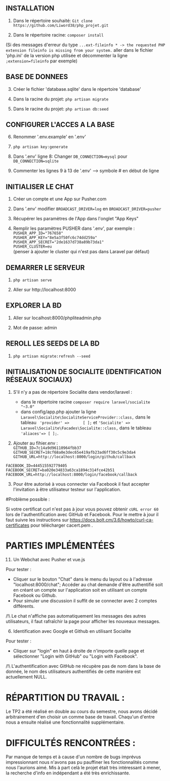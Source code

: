 ## INSTALLATION

1) Dans le répertoire souhaité: `Git clone https://github.com/Liword38/php_projet.git`

2) Dans le répertoire racine: `composer install`

(Si des messages d'erreur du type `...ext-fileinfo * -> the requested PHP extension fileinfo is missing from your system.` aller dans le fichier 'php.ini' de la version php utilisée et décommenter la ligne `;extension=fileinfo` par exemple)

## BASE DE DONNEES

3) Créer le fichier 'database.sqlite' dans le répertoire 'database'

4) Dans la racine du projet: `php artisan migrate`

5) Dans le racine du projet: `php artisan db:seed`

## CONFIGURER L'ACCES A LA BASE

6) Renommer '.env.example' en '.env'

7) `php artisan key:generate`

8) Dans '.env' ligne 8: Changer `DB_CONNECTION=mysql` pour `DB_CONNECTION=sqlite`

9) Commenter les lignes 9 à 13 de '.env' --> symbole # en début de ligne

## INITIALISER LE CHAT

1) Créer un compte et une App sur Pusher.com

2) Dans '.env' modifier `BROADCAST_DRIVER=log` en `BROADCAST_DRIVER=pusher`

3) Récupérer les paramètres de l'App dans l'onglet "App Keys"

4) Remplir les paramètres PUSHER dans '.env', par exemple :  
`PUSHER_APP_ID="767658"`  
`PUSHER_APP_KEY="8e5a3f50fc6c74dd259a"`  
`PUSHER_APP_SECRET="2de1637d738a89b73da1"`  
`PUSHER_CLUSTER=eu`  
 (penser à ajouter le cluster qui n'est pas dans Laravel par défaut)

## DEMARRER LE SERVEUR

1) `php artisan serve`

2) Aller sur http://localhost:8000

## EXPLORER LA BD

1) Aller sur localhost:8000/phpliteadmin.php

2) Mot de passe: admin

## REROLL LES SEEDS DE LA BD

1) `php artisan migrate:refresh --seed`

## INITIALISATION DE SOCIALITE (IDENTIFICATION RÉSEAUX SOCIAUX)

1) S'il n'y a pas de répertoire Socialite dans vendor/laravel :
   - dans le répertoire racine `composer require laravel/socialite "~3.0"`
   - dans config/app.php ajouter la ligne `Laravel\Socialite\SocialiteServiceProvider::class,` dans le tableau ` 'provider' =>      [ ];` et `'Socialite' => Laravel\Socialite\Facades\Socialite::class,` dans le tableau `'aliaces'=> [ ];`.

2) Ajouter au fihier.env :  
 `GITHUB_ID=7c14a9d96110964fbb37`  
`GITHUB_SECRET=18cf68a0e3dec65e419afb23ad6ff30c5c9e3da4`  
`GITHUB_URL=http://localhost:8000/login/github/callback`  

  `FACEBOOK_ID=444515592779405`  
  `FACEBOOK_SECRET=ba020e34833a63ca1894c314fce42b51`  
  `FACEBOOK_URL=http://localhost:8000/login/facebook/callback`

3) Pour être autorisé à vous connecter via Facebook il faut accepter l'invitation à être utilisateur testeur sur l'application.

#Problème possible : 

Si votre certificat curl n'est pas à jour vous pouvez obtenir `cURL error 60` lors de l'authentification avec GitHub et Facebook. Pour le mettre à jour il faut suivre les instructions sur  https://docs.bolt.cm/3.6/howto/curl-ca-certificates pour télécharger cacert.pem . 

# PARTIES IMPLÉMENTÉES

11) Un Webchat avec Pusher et vue.js

Pour tester : 
- Cliquer sur le bouton "Chat" dans le menu du layout ou à l'adresse "localhost:8000/chat"; Accéder au chat demande d'être authentifié soit en créant un compte sur l'application soit en utilisant un compte Facebook ou Github.
- Pour simuler une discussion il suffit de se connecter avec 2 comptes différents.


/!\ Le chat n'affiche pas automatiquement les messages des autres utilisateurs, il faut rafraîchir la page pour afficher les nouveaux messages.



6) Identification avec Google et Github en utilisant Socialite

Pour tester : 
- Cliquer sur "login" en haut à droite de n'importe quelle page et sélectionner "Login with GitHub" ou "Login with Facebook".

/!\ L'authentification avec GitHub ne récupère pas de nom dans la base de donnée, le nom des utilisateurs authentifiés de cette manière est actuellement NULL.




# RÉPARTITION DU TRAVAIL :

Le TP2 a été réalisé en double au cours du semestre, nous avons décidé arbitrairement d'en choisir un comme base de travail. Chaqu'un d'entre nous a ensuite réalisé une fonctionnalité supplémentaire.



# DIFFICULTÉS RENCONTRÉES :

Par manque de temps et à cause d'un nombre de bugs imprévus impressionnant nous n'avons pas pu pauffiner les fonctionnalités comme nous l'aurions aimé. 
Mis à part celà le projet était très intéressant à mener, la recherche d'info en indépendant a été très enrichissante.
     
